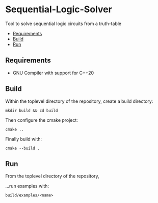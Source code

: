 # Sequential-Logic-Solver
Tool to solve sequential logic circuits from a truth-table

- [Requirements](#requirements)
- [Build](#build)
- [Run](#run)


## Requirements

- GNU Compiler with support for C++20


## Build
Within the toplevel directory of the repository, create a build directory:
```
mkdir build && cd build
```

Then configure the cmake project:
```
cmake ..
```

Finally build with:
```
cmake --build .
```


## Run
From the toplevel directory of the repository,

...run examples with:
```
build/examples/<name>
```
